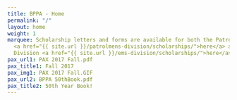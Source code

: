 ```yaml
---
title: BPPA - Home
permalink: "/"
layout: home
weight: 1
marquee: Scholarship letters and forms are available for both the Patrolmen's Division
  <a href="{{ site.url }}/patrolmens-division/scholarships/">here</a> and the EMS
  Division <a href="{{ site.url }}/ems-division/scholarships/">here</a>.
pax_url1: PAX 2017 Fall.pdf
pax_title1: Fall 2017
pax_img1: PAX 2017 Fall.GIF
pax_url2: BPPA 50thBook.pdf
pax_title2: 50th Year Book!
---
```


